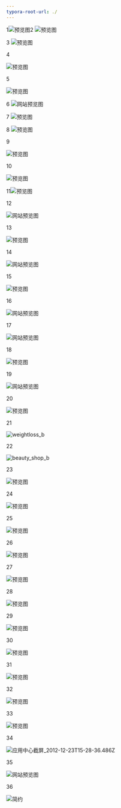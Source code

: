 ```yaml
---
typora-root-url: ./
---
```


1![预览图](/1/预览图.png)2 ![预览图](/2/预览图.jpg)

3 ![预览图](/3/预览图.png)

4 

![预览图](/4/预览图.jpg)

5 

![预览图](/5/预览图.png)



6  ![网站预览图](/6/网站预览图.png)



7 ![预览图](/7/预览图.png)



8 ![预览图](/8/预览图.jpg)



9 

![预览图](/9/预览图.png)



10 

![预览图](/10/预览图.png)



11![预览图](/11/预览图.png)





12 

![网站预览图](/12/网站预览图.png)



13

![预览图](/13/预览图.png)







14 

![网站预览图](/14/网站预览图.png)



15 

![预览图](/15/预览图.jpg)

16 

![网站预览图](/16/网站预览图.jpg)

17 

![网站预览图](/17/网站预览图.png)



18 

![预览图](/18/预览图.jpg)

19 

![网站预览图](/19/网站预览图.jpg)





20 

![预览图](/20/预览图.png)

21 

![weightloss_b](/21/weightloss_b.jpg)



22

![beauty_shop_b](/22/beauty_shop_b.jpg)



23

![预览图](/23/预览图.png)

24

![预览图](/24/预览图.png)

25

![预览图](/25/预览图.jpg)



26

![预览图](/26/预览图.jpg)



27

![预览图](/27/预览图.png)

28

![预览图](/28/预览图.png)

29 

![预览图](/29/预览图.png)

30 

![预览图](/30/预览图.jpg)



31

![预览图](/31/预览图.jpg)

32

![预览图](/32/预览图.png)



33



![预览图](/33/预览图.jpg)



34

![应用中心截屏_2012-12-23T15-28-36.486Z](/34/应用中心截屏_2012-12-23T15-28-36.486Z.png)



35



![网站预览图](/35/网站预览图.png)









36

![简约](/36/简约.jpg)





















































